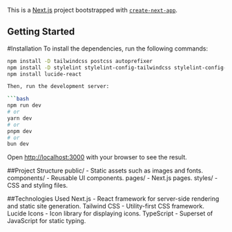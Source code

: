 This is a [Next.js](https://nextjs.org/) project bootstrapped with [`create-next-app`](https://github.com/vercel/next.js/tree/canary/packages/create-next-app).

## Getting Started

#Installation
To install the dependencies, run the following commands:
```sh
npm install -D tailwindcss postcss autoprefixer  
npm install -D stylelint stylelint-config-tailwindcss stylelint-config-prettier stylelint-order
npm install lucide-react

Then, run the development server:

```bash
npm run dev
# or
yarn dev
# or
pnpm dev
# or
bun dev
```

Open [http://localhost:3000](http://localhost:3000) with your browser to see the result.

##Project Structure
    public/ - Static assets such as images and fonts.
    components/ - Reusable UI components.
    pages/ - Next.js pages.
    styles/ - CSS and styling files.

##Technologies Used
    Next.js - React framework for server-side rendering and static site generation.
    Tailwind CSS - Utility-first CSS framework.
    Lucide Icons - Icon library for displaying icons.
    TypeScript - Superset of JavaScript for static typing.


